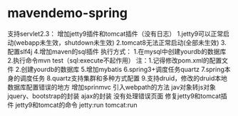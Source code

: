 # mavendemo-spring
支持servlet2.3：
	增加jetty9插件和tomcat插件（没有日志）
		1.jetty9可以正常启动(webapp未生效，shutdown未生效)
		2.tomcat8无法正常启动(全部未生效)
		3.配置slf4j
		4.增加maven的sql插件
			执行方式：
				1.在mysql中创建yourdb的数据库
				2.执行命令mvn test（sql:execute不起作用）
				注：1.记得修改pom.xml的配置文件 2.创建yourdb的数据库
		5.增加mybatis
		6.spring3+调度任务quartz
		7.spring本身的调度任务
		8.quartz支持集群和多种方式配置
		9.支持druid，修改的druid本地数据库配置错误的地方
	增加sprinmvc
		引入webpath的方法
		jav对象转js对象
		jquery、bootstrap的封装
		ajax的封装
		没有处理错误页面
	修复jetty9和tomcat插件
	jetty9和tomcat的命令
		jetty:run
		tomcat:run